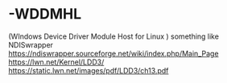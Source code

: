 # -WDDMHL
(WIndows Device Driver Module Host for Linux ) something like NDISwrapper  
https://ndiswrapper.sourceforge.net/wiki/index.php/Main_Page  
https://lwn.net/Kernel/LDD3/  
https://static.lwn.net/images/pdf/LDD3/ch13.pdf
